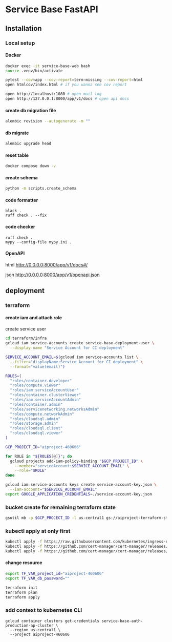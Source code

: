 # Service Base FastAPI
## Installation

### Local setup

#### Docker

```bash
docker exec -it service-base-web bash
source .venv/bin/activate

pytest --cov=app --cov-report=term-missing --cov-report=html
open htmlcov/index.html # if you wanna see cov report

open http://localhost:1080 # open mail log
open http://127.0.0.1:8000/app/v1/docs # open api docs

```

#### create db migration file

```bash
alembic revision --autogenerate -m ""
```

#### db migrate

```bash
alembic upgrade head
```

#### reset table

```bash
docker compose down -v
```

#### create schema

```bash
python -m scripts.create_schema
```

#### code formatter

```
black .
ruff check . --fix
```

#### code checker

```
ruff check .
mypy --config-file mypy.ini .
```

#### OpenAPI

html
http://0.0.0.0:8000/app/v1/docs#/

json
http://0.0.0.0:8000/app/v1/openapi.json

## deployment

### terraform

#### create iam and attach role

create service user

```sh
cd terraform/infra
gcloud iam service-accounts create service-base-deployment-user \
  --display-name "Service Account for CI deployment"
```

```sh
SERVICE_ACCOUNT_EMAIL=$(gcloud iam service-accounts list \
  --filter="displayName:Service Account for CI deployment" \
  --format="value(email)")

ROLES=(
  "roles/container.developer"
  "roles/compute.viewer"
  "roles/iam.serviceAccountUser"
  "roles/container.clusterViewer"
  "roles/iam.serviceAccountAdmin"
  "roles/container.admin"
  "roles/servicenetworking.networksAdmin"
  "roles/compute.networkAdmin"
  "roles/cloudsql.admin"
  "roles/storage.admin"
  "roles/cloudsql.client"
  "roles/cloudsql.viewer"
)

GCP_PROJECT_ID="aiproject-460606"

for ROLE in "${ROLES[@]}"; do
  gcloud projects add-iam-policy-binding "$GCP_PROJECT_ID" \
    --member="serviceAccount:$SERVICE_ACCOUNT_EMAIL" \
    --role="$ROLE"
done
```

```sh
gcloud iam service-accounts keys create service-account-key.json \
  --iam-account="$SERVICE_ACCOUNT_EMAIL"
export GOOGLE_APPLICATION_CREDENTIALS=./service-account-key.json
```

### bucket create for remaining terraform state

```sh
gsutil mb -p $GCP_PROJECT_ID -l us-central1 gs://aiproject-terraform-state/
```

### kubectl apply at only first

```sh
kubectl apply -f https://raw.githubusercontent.com/kubernetes/ingress-nginx/controller-v1.10.0/deploy/static/provider/cloud/deploy.yaml
kubectl apply -f https://github.com/cert-manager/cert-manager/releases/download/v1.12.4/cert-manager.crds.yaml
kubectl apply -f https://github.com/cert-manager/cert-manager/releases/download/v1.12.4/cert-manager.yaml
```

#### change resource

```sh
export TF_VAR_project_id="aiproject-460606"
export TF_VAR_db_password=""

terraform init
terraform plan
terraform apply
```

### add context to kubernetes CLI

```
gcloud container clusters get-credentials service-base-auth-production-ap-cluster \
  --region us-central1 \
  --project aiproject-460606
```
